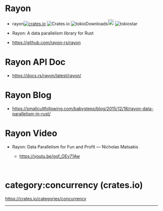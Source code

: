 # Rayon

  - rayon[![crates.io](https://img.shields.io/crates/v/rayon.svg)](https://crates.io/crates/rayon)
![Crates.io](https://img.shields.io/crates/l/rayon)
![tokioDownloads](https://img.shields.io/crates/d/rayon.svg)<a href="https://github.com/rayon-rs/rayon"><img alt="githubicon" width="20px" src="https://user-images.githubusercontent.com/67513038/218287708-001511d7-1cce-42d3-92d2-4a61193b38f0.png" /></a>
![tokiostar](https://img.shields.io/github/stars/rayon-rs/rayon.svg)


  - Rayon: A data parallelism library for Rust

  - https://github.com/rayon-rs/rayon
  
# Rayon API Doc 

  - https://docs.rs/rayon/latest/rayon/
  
# Rayon Blog
  
  - https://smallcultfollowing.com/babysteps/blog/2015/12/18/rayon-data-parallelism-in-rust/
  
# Rayon Video

  - Rayon: Data Parallelism for Fun and Profit — Nicholas Matsakis
  
    - https://youtu.be/gof_OEv71Aw
  
  

<br>

# category:concurrency (crates.io)

https://crates.io/categories/concurrency

<hr>

